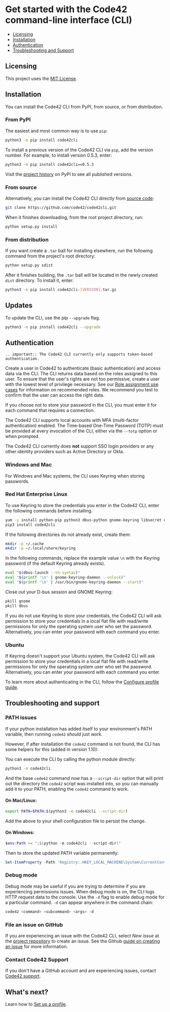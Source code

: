 # Get started with the Code42 command-line interface (CLI)

* [Licensing](#licensing)
* [Installation](#installation)
* [Authentication](#authentication)
* [Troubleshooting and Support](#troubleshooting-and-support)

## Licensing

This project uses the [MIT License](https://github.com/code42/code42cli/blob/main/LICENSE.md).

## Installation

You can install the Code42 CLI from PyPI, from source, or from distribution.

### From PyPI

The easiest and most common way is to use `pip`:

```bash
python3 -m pip install code42cli
```

To install a previous version of the Code42 CLI via `pip`, add the version number. For example, to install version
0.5.3, enter:

```bash
python3 -m pip install code42cli==0.5.3
```

Visit the [project history](https://pypi.org/project/code42cli/#history) on PyPI to see all published versions.

### From source

Alternatively, you can install the Code42 CLI directly from [source code](https://github.com/code42/code42cli):

```bash
git clone https://github.com/code42/code42cli.git
```

When it finishes downloading, from the root project directory, run:

```bash
python setup.py install
```

### From distribution

If you want create a `.tar` ball for installing elsewhere, run the following command from the project's root directory:

```bash
python setup.py sdist
```

After it finishes building, the `.tar` ball will be located in the newly created `dist` directory. To install it, enter:

```bash
python3 -m pip install code42cli-[VERSION].tar.gz
```

## Updates

To update the CLI, use the pip `--upgrade` flag.

```bash
python3 -m pip install code42cli --upgrade
```

## Authentication

```eval_rst
.. important:: The Code42 CLI currently only supports token-based authentication.
```

Create a user in Code42 to authenticate (basic authentication) and access data via the CLI. The CLI returns data based
on the roles assigned to this user. To ensure that the user's rights are not too permissive, create a user with the lowest
level of privilege necessary. See our [Role assignment use cases](https://support.code42.com/Administrator/Cloud/Monitoring_and_managing/Role_assignment_use_cases)
for information on recommended roles. We recommend you test to confirm that the user can access the right data.

If you choose not to store your password in the CLI, you must enter it for each command that requires a connection.

The Code42 CLI supports local accounts with MFA (multi-factor authentication) enabled. The Time-based One-Time
Password (TOTP) must be provided at every invocation of the CLI, either via the `--totp` option or when prompted.

The Code42 CLI currently does **not** support SSO login providers or any other identity providers such as Active
Directory or Okta.

### Windows and Mac

For Windows and Mac systems, the CLI uses Keyring when storing passwords.

### Red Hat Enterprise Linux

To use Keyring to store the credentials you enter in the Code42 CLI, enter the following commands before installing.
```bash
yum -y install python-pip python3 dbus-python gnome-keyring libsecret dbus-x11
pip3 install code42cli
```
If the following directories do not already exist, create them:
```bash
mkdir -p ~/.cache
mkdir -p ~/.local/share/keyring
```
In the following commands, replace the example value `\n` with the Keyring password (if the default Keyring already exists).
```bash
eval "$(dbus-launch --sh-syntax)"
eval "$(printf '\n' | gnome-keyring-daemon --unlock)"
eval "$(printf '\n' | /usr/bin/gnome-keyring-daemon --start)"
```
Close out your D-bus session and GNOME Keyring:
```bash
pkill gnome
pkill dbus
```
If you do not use Keyring to store your credentials, the Code42 CLI will ask permission to store your credentials in a local flat file with read/write permissions for only the operating system user who set the password. Alternatively, you can enter your password with each command you enter.

### Ubuntu
If Keyring doesn't support your Ubuntu system, the Code42 CLI will ask permission to store your credentials in a local flat file with read/write permissions for only the operating system user who set the password. Alternatively, you can enter your password with each command you enter.



To learn more about authenticating in the CLI, follow the [Configure profile guide](profile.md).

## Troubleshooting and support

### PATH issues

If your python installation has added itself to your environment's PATH variable, then running `code42` _should_ just work.

However, if after installation the `code42` command is not found, the CLI has some helpers for this (added in version 1.10):

You can execute the CLI by calling the python module directly:

```bash
python3 -m code42cli
```

And the base `code42` command now has a `--script-dir` option that will print out the directory the `code42` script was
installed into, so you can manually add it to your PATH, enabling the `code42` command to work.

#### On Mac/Linux:

```bash
export PATH=$PATH:$(python3 -m code42cli --script-dir)
```

Add the above to your shell configuration file to persist the change.

#### On Windows:

```powershell
$env:Path += ";$(python -m code42cli --script-dir)"
```

Then to store the updated PATH variable permanently:

```powershell
Set-ItemProperty -Path 'Registry::HKEY_LOCAL_MACHINE\System\CurrentControlSet\Control\Session Manager\Environment' -Name PATH -Value $env:Path
```

### Debug mode

Debug mode may be useful if you are trying to determine if you are experiencing permissions issues. When debug mode is
on, the CLI logs HTTP request data to the console. Use the `-d` flag to enable debug mode for a particular command.
`-d` can appear anywhere in the command chain:

```bash
code42 <command> <subcommand> <args> -d
```

### File an issue on GitHub

If you are experiencing an issue with the Code42 CLI, select *New issue* at the
[project repository](https://github.com/code42/code42cli/issues) to create an issue. See the Github
[guide on creating an issue](https://help.github.com/en/github/managing-your-work-on-github/creating-an-issue) for more information.

### Contact Code42 Support

If you don't have a GitHub account and are experiencing issues, contact
[Code42 support](https://support.code42.com/).

## What's next?

Learn how to [Set up a profile](profile.md).
